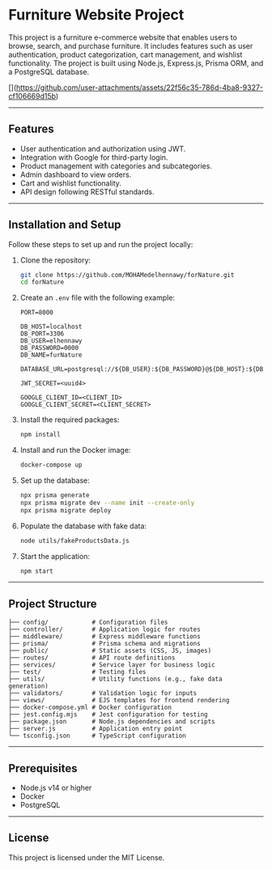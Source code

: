 # Furniture Website Project
This project is a furniture e-commerce website that enables users to browse, search, and purchase furniture. It includes features such as user authentication, product categorization, cart management, and wishlist functionality. The project is built using Node.js, Express.js, Prisma ORM, and a PostgreSQL database.

[[<!-- Uploading "07.01.2025_18.14.10_REC.mp4"... -->](https://github.com/user-attachments/assets/9182251c-ef96-42bd-886f-2f0573c3a416)](https://github.com/user-attachments/assets/22f56c35-786d-4ba8-9327-cf106669d15b)

---

## Features
- User authentication and authorization using JWT.
- Integration with Google for third-party login.
- Product management with categories and subcategories.
- Admin dashboard to view orders.
- Cart and wishlist functionality.
- API design following RESTful standards.

---

## Installation and Setup
Follow these steps to set up and run the project locally:

1. Clone the repository:
   ```bash
   git clone https://github.com/MOHAMedelhennawy/forNature.git
   cd forNature
   ```

2. Create an `.env` file with the following example:
   ```
   PORT=8000

   DB_HOST=localhost
   DB_PORT=3306
   DB_USER=elhennawy
   DB_PASSWORD=0000
   DB_NAME=furNature

   DATABASE_URL=postgresql://${DB_USER}:${DB_PASSWORD}@${DB_HOST}:${DB_PORT}/${DB_NAME}

   JWT_SECRET=<uuid4>

   GOOGLE_CLIENT_ID=<CLIENT_ID>
   GOOGLE_CLIENT_SECRET=<CLIENT_SECRET>
   ```

3. Install the required packages:
   ```bash
   npm install
   ```

4. Install and run the Docker image:
   ```bash
   docker-compose up
   ```

5. Set up the database:
   ```bash
   npx prisma generate
   npx prisma migrate dev --name init --create-only
   npx prisma migrate deploy
   ```

6. Populate the database with fake data:
   ```bash
   node utils/fakeProductsData.js
   ```

7. Start the application:
   ```bash
   npm start
   ```

---

## Project Structure
```
├── config/            # Configuration files
├── controller/        # Application logic for routes
├── middleware/        # Express middleware functions
├── prisma/            # Prisma schema and migrations
├── public/            # Static assets (CSS, JS, images)
├── routes/            # API route definitions
├── services/          # Service layer for business logic
├── test/              # Testing files
├── utils/             # Utility functions (e.g., fake data generation)
├── validators/        # Validation logic for inputs
├── views/             # EJS templates for frontend rendering
├── docker-compose.yml # Docker configuration
├── jest.config.mjs    # Jest configuration for testing
├── package.json       # Node.js dependencies and scripts
├── server.js          # Application entry point
└── tsconfig.json      # TypeScript configuration
```

---

## Prerequisites
- Node.js v14 or higher
- Docker
- PostgreSQL

---

## License
This project is licensed under the MIT License.
